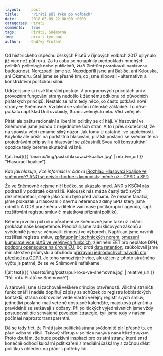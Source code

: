 ```yaml
---
layout:     post
title:      "Piráti půl roku po volbách"
date:       2018-05-09 22:00:00 +0100
categories: Piráti
comments:   true
tags:       Piráti, Sněmovna
img:        pirati-tym.png
author:     Ondřej Profant
---
```


Od historického úspěchu českých Pirátů v říjnových volbách 2017 uplynulo již více než půl roku. Za tu dobu se nenaplnily předpoklady mnohých politiků, politologů nebo publicistů, kteří Pirátům prorokovali neslavnou budoucnost. Nerozpadli jsme se. Nepodpořili jsme ani Babiše, ani Kalouska, ani Okamuru. Stali jsme se přesně tím, co jsme slibovali - alternativní a konstruktivní politickou silou.

<!--more-->

Udrželi jsme si i své liberální postoje. V programových prioritách ani v provozním fungování strany nedošlo k žádnému odklonu od původních pirátských principů. Nestalo se nám tedy něco, co často potkává nové strany ve Sněmovně. Vzdálení se voličům i členské základně. To dříve potkalo například Unii svobody, Stranu zelených nebo Věci veřejné.

Piráti ale baštu racionální a liberální politiky se ctí hájí. V hlasování ve Sněmovně jsme jednou z nejjednotnějších stran. A to i přes skutečnost, že na spoustu věci nemáme silný názor. Jak tomu je ostatně i ve společnosti. Kdykoliv ale přišlo na podstatná hlasování, pirátští poslanci se svědomitě na projednávání připravili a hlasování se zúčastnili. Svou roli konstruktivní opozice tedy bereme skutečně vážně.

![alt text]({{ '/assets/img/posts/hlasovaci-koalice.jpg' | relative_url }} "Hlasovací koalice")

*Kdo jak hlasuje, více informací v článku* [iRozhlas: Hlasovací koalice ve sněmovně? ANO se nejvíc shodne s komunisty, méně už s ČSSD a SPD](https://www.irozhlas.cz/zpravy-domov/hlasovani-poslanci-koalice-vlada-snemovna-ano-cssd-kscm-spd_1804130605_pek)

Že ve Sněmovně nejsme ničí béčko, se ukázalo hned. ANO s KSČM nás podrazili v podstatě okamžitě. Kalousek nás má za častý terč svých dezinterpretací, stejně jako tomu bylo před volbami. Že nejsme fanatici, jsme prokázali u hlasování o návrhu referenda z dílny SPD, který jsme odmítli. A ODS pro změnu viditelně vadí naše protikorupční agenda, např. rozšiřování registru smluv či majetková přiznání politiků.

Během prvního půl roku působení ve Sněmovně jsme také už zvládli prokázat naše kompetence. Předložili jsme řadu klíčových zákonů a svědomitě jsme se věnovali i činnosti ve výborech. Například jsme navrhli rozšíření registru smluv, [zpřístupnění technických norem](https://www.pirati.cz/tiskove-zpravy/bezplatne-normy-elektronika-fakturace.html), [omezení kumulace více platů ve veřejných funkcích](https://www.pirati.cz/tiskove-zpravy/pirati-ziskali-podporu-pro-omezeni-vydelku-z-vice-funkci-najednou.html), zjemnění EET pro neplátce DPH, [podporu opensource na úrovni EU](https://github.com/Kedrigern/Kedrigern.github.io/blob/2f79ee652069119c61b3c39f4a516a6a91fc6b45/assets/pdf/Usnesen%C3%AD%20k%20du%C5%A1evn%C3%ADmu%20vlastnictv%C3%AD%2014.3.2018.pdf), boj proti [data retention](https://youtu.be/aKccSm8jRhA), zaúkolovali jsme ministerstvo průmyslu a obchodu [přípravou jednoduchých návodů pro přechod na GDPR](https://www.pirati.cz/tiskove-zpravy/pirati-posoudili-vliv-gdpr-na-podnikatele.html). Je toho samozřejmě více, ale už jen z tohoto stručného výčtu je patrné, že se ve Sněmovně neflákáme.

![alt text]({{ '/assets/img/posts/pul-roku-ve-snemovne.jpg' | relative_url }} "Půl roku Pirátů ve Sněmovně")

A zároveň jsme si zachovali veškeré principy otevřenosti. Všichni straničtí funkcionáři i nadále doplňují zápisy ze schůzek do registru lobbistických kontaktů, strana dobrovolně vede vlastní veřejný registr svých smluv, jednotliví poslanci mají veřejně dostupné kalendáře, majetková přiznání a pravidelně se setkávají s občany. Při politických vyjednáváních jsme vždy postupovali dle schválené [povolební strategie]( https://www.pirati.cz/program/psp2017/povolebni-strategie/), byli jsme tedy v našem počínání naprosto transparentní.

Dá se tedy říct, že Piráti jako politická strana svědomitě plní přesně to, co před volbami slíbili. Takový přístup v politice nebývá naneštěstí zvykem. Proto doufám, že bude pozitivní inspirací pro ostatní strany, které snad konečně odhodí kuloární politikaření a mediální šaškárny a začnou dělat politiku s ohledem na přání a potřeby lidí.
